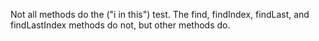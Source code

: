 
Not all methods do the ("i in this") test. The find, findIndex, findLast, and findLastIndex methods do not, but other methods do.
